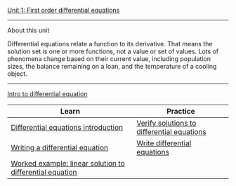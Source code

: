 
[Unit 1: First order differential equations](https://www.khanacademy.org/math/differential-equations/first-order-differential-equations)

---

About this unit

Differential equations relate a function to its derivative. That means the solution set is one or more functions, not a value or set of values. Lots of phenomena change based on their current value, including population sizes, the balance remaining on a loan, and the temperature of a cooling object.

--- 

[Intro to differential equation](https://www.khanacademy.org/math/differential-equations/first-order-differential-equations/differential-equations-intro/v/differential-equation-introduction)

| Learn | Practice |
|-|-|
| [Differential equations introduction](Differential%20equations%20introduction) | [Verify solutions to differential equations](Verify%20solutions%20to%20differential%20equations) |
| [Writing a differential equation](Writing%20a%20differential%20equation) | [Write differential equations](Write%20differential%20equations)|
| [Worked example: linear solution to differential equation](linear%20solution%20to%20differential%20equation) | |
